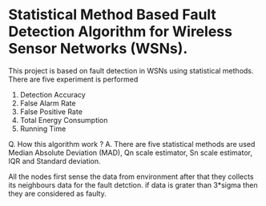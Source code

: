 # Statistical Method Based Fault Detection Algorithm for Wireless Sensor Networks (WSNs).
This project is based on fault detection in WSNs using statistical methods.
There are five experiment is performed 
1. Detection Accuracy
2. False Alarm Rate
3. False Positive Rate
4. Total Energy Consumption
5. Running Time

Q. How this algorithm work ?
A. There are five statistical methods are used Median Absolute Deviation (MAD), Qn scale estimator, Sn scale estimator, IQR and Standard deviation.

All the nodes first sense the data from environment after that they collects its neighbours data for the fault detction.
if data is grater than 3*sigma then they are considered as faulty.
